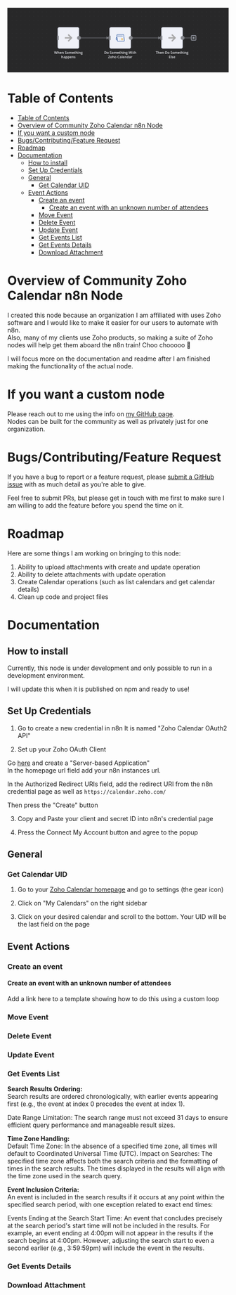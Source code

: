 ![Banner image](/ReadMeFiles/zohoCalNodeBanner.png)


# Table of Contents
- [Table of Contents](#table-of-contents)
- [Overview of Community Zoho Calendar n8n Node](#overview-of-community-zoho-calendar-n8n-node)
- [If you want a custom node](#if-you-want-a-custom-node)
- [Bugs/Contributing/Feature Request](#bugscontributingfeature-request)
- [Roadmap](#roadmap)
- [Documentation](#documentation)
	- [How to install](#how-to-install)
	- [Set Up Credentials](#set-up-credentials)
	- [General](#general)
		- [Get Calendar UID](#get-calendar-uid)
	- [Event Actions](#event-actions)
		- [Create an event](#create-an-event)
			- [Create an event with an unknown number of attendees](#create-an-event-with-an-unknown-number-of-attendees)
		- [Move Event](#move-event)
		- [Delete Event](#delete-event)
		- [Update Event](#update-event)
		- [Get Events List](#get-events-list)
		- [Get Events Details](#get-events-details)
		- [Download Attachment](#download-attachment)

# Overview of Community Zoho Calendar n8n Node
I created this node because an organization I am affiliated with uses Zoho software and I would like to make it easier for our users to automate with n8n.  \
Also, many of my clients use Zoho products, so making a suite of Zoho nodes will help get them aboard the n8n train! Choo chooooo 🚂


I will focus more on the documentation and readme after I am finished making the functionality of the actual node.

# If you want a custom node
Please reach out to me using the info on [my GitHub page](https://github.com/liamdmcgarrigle).  \
Nodes can be built for the community as well as privately just for one organization.

# Bugs/Contributing/Feature Request

If you have a bug to report or a feature request, please [submit a GitHub issue](https://github.com/liamdmcgarrigle/n8n-nodes-zoho-calendar/issues/new) with as much detail as you're able to give.

Feel free to submit PRs, but please get in touch with me first to make sure I am willing to add the feature before you spend the time on it.

# Roadmap
Here are some things I am working on bringing to this node:

1. Ability to upload attachments with create and update operation
2. Ability to delete attachments with update operation
3. Create Calendar operations (such as list calendars and get calendar details)
4. Clean up code and project files

# Documentation

## How to install
Currently, this node is under development and only possible to run in a development environment.

I will update this when it is published on npm and ready to use!

## Set Up Credentials

1. Go to create a new credential in n8n
It is named "Zoho Calendar OAuth2 API"

2. Set up your Zoho OAuth Client
   
Go [here](https://api-console.zoho.com/) and create a "Server-based Application"  \
In the homepage url field add your n8n instances url.

In the Authorized Redirect URIs field, add the redirect URI from the n8n credential page as well as `https://calendar.zoho.com/`

Then press the "Create" button

3. Copy and Paste your client and secret ID into n8n's credential page
   
4. Press the Connect My Account button and agree to the popup


## General

### Get Calendar UID
1. Go to your [Zoho Calendar homepage](https://calendar.zoho.com/) and go to settings (the gear icon)
   
2. Click on "My Calendars" on the right sidebar
   
3. Click on your desired calendar and scroll to the bottom. Your UID will be the last field on the page

## Event Actions

### Create an event

#### Create an event with an unknown number of attendees
Add a link here to a template showing how to do this using a custom loop

### Move Event

### Delete Event

### Update Event

### Get Events List
**Search Results Ordering:**  \
Search results are ordered chronologically, with earlier events appearing first (e.g., the event at index 0 precedes the event at index 1).

Date Range Limitation:
The search range must not exceed 31 days to ensure efficient query performance and manageable result sizes.

**Time Zone Handling:**  \
Default Time Zone: In the absence of a specified time zone, all times will default to Coordinated Universal Time (UTC).
Impact on Searches: The specified time zone affects both the search criteria and the formatting of times in the search results. The times displayed in the results will align with the time zone used in the search query.

**Event Inclusion Criteria:**  \
An event is included in the search results if it occurs at any point within the specified search period, with one exception related to exact end times:

Events Ending at the Search Start Time: An event that concludes precisely at the search period's start time will not be included in the results. For example, an event ending at 4:00pm will not appear in the results if the search begins at 4:00pm. However, adjusting the search start to even a second earlier (e.g., 3:59:59pm) will include the event in the results.


### Get Events Details


### Download Attachment
